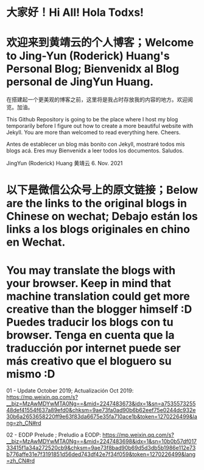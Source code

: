 # 大家好！Hi All! Hola Todxs!
# 欢迎来到黄靖云的个人博客；Welcome to Jing-Yun (Roderick) Huang's Personal Blog; Bienvenidx al Blog personal de JingYun Huang.

  在搭建起一个更美观的博客之前，这里将是我占时存放我的内容的地方。欢迎阅览。加油。

  This Github Repository is going to be the place where I host my blog temporarily
before I figure out how to create a more beautiful website with Jekyll. You are more than welcomed to read everything here. Cheers.

  Antes de establecer un blog más bonito con Jekyll, mostraré todos mis blogs acá. Eres muy Bienvenidx a leer todos los documentos. Saludos.

  JingYun (Roderick) Huang 黄靖云
  6. Nov. 2021

# 以下是微信公众号上的原文链接；Below are the links to the original blogs in Chinese on wechat; Debajo están los links a los blogs originales en chino en Wechat.

# You may translate the blogs with your browser. Keep in mind that machine translation could get more creative than the blogger himself :D Puedes traducir los blogs con tu browser. Tenga en cuenta que la traducción por internet puede ser más creativo que el bloguero su mismo :D

01 - Update October 2019; Actualización Oct 2019: https://mp.weixin.qq.com/s?__biz=MzAwMDYwMTA0Ng==&mid=2247483673&idx=1&sn=a753557325548def41554f637a89efd0&chksm=9ae73fa0ad90b6b62eef75e0244dc932e30b6a2653658220ff9e63f83da6675e35fa710ace1b&token=1270226499&lang=zh_CN#rd

02 - EODP Prelude ; Preludio a EODP: https://mp.weixin.qq.com/s?__biz=MzAwMDYwMTA0Ng==&mid=2247483698&idx=1&sn=10b0b57df01733415f1a34a272520cb9&chksm=9ae73f8bad90b69d5d3db5b1986e112e73b776affe31e7f3191851d56ded743df42e7f34f059&token=1270226499&lang=zh_CN#rd
